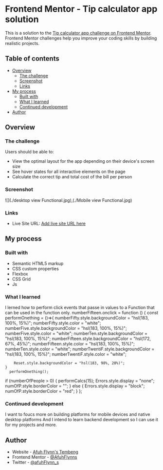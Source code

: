 # Frontend Mentor - Tip calculator app solution

This is a solution to the [Tip calculator app challenge on Frontend Mentor](https://www.frontendmentor.io/challenges/tip-calculator-app-ugJNGbJUX). Frontend Mentor challenges help you improve your coding skills by building realistic projects.

## Table of contents

- [Overview](#overview)
  - [The challenge](#the-challenge)
  - [Screenshot](#screenshot)
  - [Links](#links)
- [My process](#my-process)
  - [Built with](#built-with)
  - [What I learned](#what-i-learned)
  - [Continued development](#continued-development)
- [Author](#author)

## Overview

### The challenge

Users should be able to:

- View the optimal layout for the app depending on their device's screen size
- See hover states for all interactive elements on the page
- Calculate the correct tip and total cost of the bill per person

### Screenshot

![](./desktop view Functional.jpg),(./Mobile view Functional.jpg)


### Links
- Live Site URL: [Add live site URL here](https://your-live-site-url.com)

## My process

### Built with

- Semantic HTML5 markup
- CSS custom properties
- Flexbox
- CSS Grid
- Js
### What I learned
 I lerned how to perform click events that passe in values to a Function that can be used in the function only.
 numberFifteen.onclick = function () {
    const performOnething = ()=>{
        numberFifty.style.backgroundColor = "hsl(183, 100%, 15%)";
        numberFifty.style.color = "white";
        numberFive.style.backgroundColor = "hsl(183, 100%, 15%)";
        numberFive.style.color = "white";
        numberTen.style.backgroundColor = "hsl(183, 100%, 15%)";
        numberFifteen.style.backgroundColor = "hsl(172, 67%, 45%)";
        numberFifteen.style.color = "hsl(183, 100%, 15%)";
        numberTen.style.color = "white";
        numberTwentiF.style.backgroundColor = "hsl(183, 100%, 15%)";
        numberTwentiF.style.color = "white";

        Reset.style.backgroundColor = "hsl(183, 98%, 20%)";
    }
      performOnething();
  if (numberOfPeople > 0) {
    performCalcs(15);
    Errors.style.display = "none";
    numOfP.style.borderColor = "";
  } else {
    Errors.style.display = "block";
    numOfP.style.borderColor = "red";
  }
};


### Continued development
I want to foucs more on building platforms for mobile devices and native desktop platforms And I intend to learn backend development so I can use it for my projects and more.


## Author

- Website - [Afuh Flynn's Tembeng](https://www.your-site.com)
- Frontend Mentor - [@AfuhFlynns](https://www.frontendmentor.io/profile/AfuhFlynns)
- Twitter - [@afuhFlynn_s](https://www.twitter.com/afuhFlynns_s)
